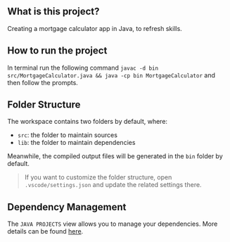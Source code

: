 ## What is this project?

Creating a mortgage calculator app in Java, to refresh skills.

## How to run the project

In terminal run the following command `javac -d bin src/MortgageCalculator.java && java -cp bin MortgageCalculator` and then follow the prompts.

## Folder Structure

The workspace contains two folders by default, where:

- `src`: the folder to maintain sources
- `lib`: the folder to maintain dependencies

Meanwhile, the compiled output files will be generated in the `bin` folder by default.

> If you want to customize the folder structure, open `.vscode/settings.json` and update the related settings there.

## Dependency Management

The `JAVA PROJECTS` view allows you to manage your dependencies. More details can be found [here](https://github.com/microsoft/vscode-java-dependency#manage-dependencies).
